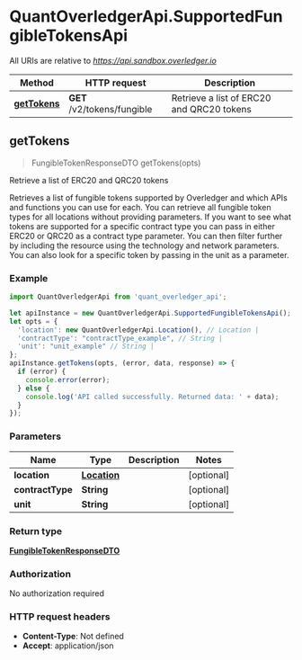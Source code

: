 # QuantOverledgerApi.SupportedFungibleTokensApi

All URIs are relative to *https://api.sandbox.overledger.io*

Method | HTTP request | Description
------------- | ------------- | -------------
[**getTokens**](SupportedFungibleTokensApi.md#getTokens) | **GET** /v2/tokens/fungible | Retrieve a list of ERC20 and QRC20 tokens



## getTokens

> FungibleTokenResponseDTO getTokens(opts)

Retrieve a list of ERC20 and QRC20 tokens

Retrieves a list of fungible tokens supported by Overledger and which APIs and functions you can use for each. You can retrieve all fungible token types for all locations without providing parameters. If you want to see what tokens are supported for a specific contract type you can pass in either ERC20 or QRC20 as a contract type parameter. You can then filter further by including the resource using the technology and network parameters. You can also look for a specific token by passing in the unit as a parameter.

### Example

```javascript
import QuantOverledgerApi from 'quant_overledger_api';

let apiInstance = new QuantOverledgerApi.SupportedFungibleTokensApi();
let opts = {
  'location': new QuantOverledgerApi.Location(), // Location | 
  'contractType': "contractType_example", // String | 
  'unit': "unit_example" // String | 
};
apiInstance.getTokens(opts, (error, data, response) => {
  if (error) {
    console.error(error);
  } else {
    console.log('API called successfully. Returned data: ' + data);
  }
});
```

### Parameters


Name | Type | Description  | Notes
------------- | ------------- | ------------- | -------------
 **location** | [**Location**](.md)|  | [optional] 
 **contractType** | **String**|  | [optional] 
 **unit** | **String**|  | [optional] 

### Return type

[**FungibleTokenResponseDTO**](FungibleTokenResponseDTO.md)

### Authorization

No authorization required

### HTTP request headers

- **Content-Type**: Not defined
- **Accept**: application/json

